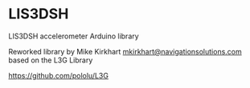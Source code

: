 LIS3DSH
=======

LIS3DSH accelerometer Arduino library

Reworked library by Mike Kirkhart <mkirkhart@navigationsolutions.com> based on the L3G Library

https://github.com/pololu/L3G

